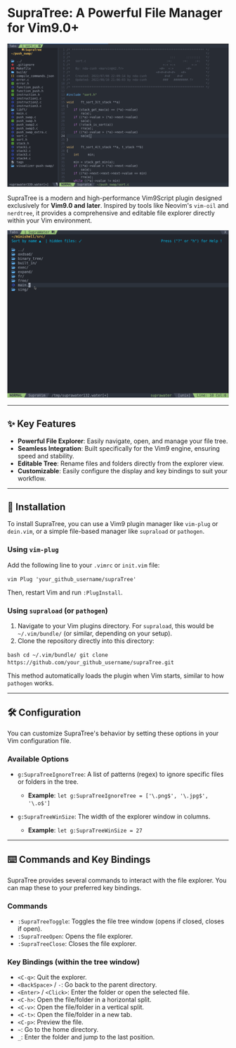 # SupraTree: A Powerful File Manager for Vim9.0+

<img src="data_git/readme.png">

SupraTree is a modern and high-performance Vim9Script plugin designed exclusively for **Vim9.0 and later**. Inspired by tools like Neovim's `vim-oil` and `nerdtree`, it provides a comprehensive and editable file explorer directly within your Vim environment.

<img src="data_git/SupraWater.gif">

---

## ✨ Key Features

* **Powerful File Explorer**: Easily navigate, open, and manage your file tree.
* **Seamless Integration**: Built specifically for the Vim9 engine, ensuring speed and stability.
* **Editable Tree**: Rename files and folders directly from the explorer view.
* **Customizable**: Easily configure the display and key bindings to suit your workflow.

---

## 🚀 Installation

To install SupraTree, you can use a Vim9 plugin manager like `vim-plug` or `dein.vim`, or a simple file-based manager like `supraload` or `pathogen`.

### Using `vim-plug`

Add the following line to your `.vimrc` or `init.vim` file:

`vim
Plug 'your_github_username/supraTree'
`

Then, restart Vim and run `:PlugInstall`.

### Using `supraload` (or `pathogen`)

1.  Navigate to your Vim plugins directory. For `supraload`, this would be `~/.vim/bundle/` (or similar, depending on your setup).
2.  Clone the repository directly into this directory:

`bash
cd ~/.vim/bundle/
git clone https://github.com/your_github_username/supraTree.git
`

This method automatically loads the plugin when Vim starts, similar to how `pathogen` works.

---

## 🛠️ Configuration

You can customize SupraTree's behavior by setting these options in your Vim configuration file.

### Available Options

* `g:SupraTreeIgnoreTree`: A list of patterns (regex) to ignore specific files or folders in the tree.
    * **Example**: `let g:SupraTreeIgnoreTree = ['\.png$', '\.jpg$', '\.o$']`

* `g:SupraTreeWinSize`: The width of the explorer window in columns.
    * **Example**: `let g:SupraTreeWinSize = 27`

---

## ⌨️ Commands and Key Bindings

SupraTree provides several commands to interact with the file explorer. You can map these to your preferred key bindings.

### Commands

* `:SupraTreeToggle`: Toggles the file tree window (opens if closed, closes if open).
* `:SupraTreeOpen`: Opens the file explorer.
* `:SupraTreeClose`: Closes the file explorer.

### Key Bindings (within the tree window)

* `<C-q>`: Quit the explorer.
* `<BackSpace>` / `-`: Go back to the parent directory.
* `<Enter>` / `<Click>`: Enter the folder or open the selected file.
* `<C-h>`: Open the file/folder in a horizontal split.
* `<C-v>`: Open the file/folder in a vertical split.
* `<C-t>`: Open the file/folder in a new tab.
* `<C-p>`: Preview the file.
* `~`: Go to the home directory.
* `_`: Enter the folder and jump to the last position.
